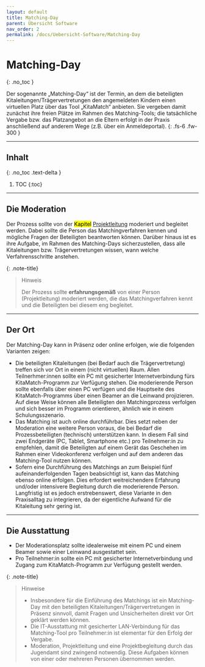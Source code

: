 ```yaml
---
layout: default
title: Matching-Day
parent: Übersicht Software
nav_order: 2
permalink: /docs/Uebersicht-Software/Matching-Day
---
```


# Matching-Day
{: .no_toc }

Der sogenannte „Matching-Day“ ist der Termin, an dem die beteiligten Kitaleitungen/Trägervertretungen den angemeldeten Kindern einen virtuellen Platz über das Tool „KitaMatch“ anbieten. Sie vergeben damit zunächst ihre freien Plätze im Rahmen des Matching-Tools; die tatsächliche Vergabe bzw. das Platzangebot an die Eltern erfolgt in der Praxis anschließend auf anderem Wege (z.B. über ein Anmeldeportal). 
{: .fs-6 .fw-300 }

---

## Inhalt
{: .no_toc .text-delta }

1. TOC
{:toc}

---

## Die Moderation
Der Prozess sollte von der <mark>Kapitel</mark> [Projektleitung](/docs/Andere-Themen/Projektmanagement#die-projektleitung-und-die-rolle-des-jugendamtes) moderiert und begleitet werden. Dabei sollte die Person das Matchingverfahren kennen und mögliche Fragen der Beteiligten beantworten können. Darüber hinaus ist es ihre Aufgabe, im Rahmen des Matching-Days sicherzustellen, dass alle Kitaleitungen bzw. Trägervertretungen wissen, wann welche Verfahrensschritte anstehen. 


{: .note-title}
> Hinweis
>
> Der Prozess sollte **erfahrungsgemäß** von einer Person (Projektleitung) moderiert werden, die das Matchingverfahren kennt und die Beteiligten bei diesem eng begleitet.

---

## Der Ort

Der Matching-Day kann in Präsenz oder online erfolgen, wie die folgenden Varianten zeigen: 

- Die beteiligten Kitaleitungen (bei Bedarf auch die Trägervertretung) treffen sich vor Ort in einem (nicht virtuellen) Raum. Allen Teilnerhmer:innen sollte ein PC mit gesicherter Internetverbindung fürs KitaMatch-Programm zur Verfügung stehen. Die moderierende Person sollte ebenfalls über einen PC verfügen und die Hauptseite des KitaMatch-Programms über einen Beamer an die Leinwand projizieren. Auf diese Weise können alle Beteiligten den Matchingprozess verfolgen und sich besser im Programm orientieren, ähnlich wie in einem Schulungsszenario.
- Das Matching ist auch online durchführbar. Dies setzt neben der Moderation eine weitere Person voraus, die bei Bedarf die Prozessbeteiligten (technisch) unterstützen kann. In diesem Fall sind zwei Endgeräte (PC, Tablet, Smartphone etc.) pro Teilnehmer:in zu empfehlen, damit die Beteiligten auf einem Gerät das Geschehen im Rahmen einer Videokonferenz verfolgen und auf dem anderen das Matching-Tool nutzen können. 
- Sofern eine Durchführung des Matchings an zum Beispiel fünf aufeinanderfolgenden Tagen beabsichtigt ist, kann das Matching ebenso online erfolgen. Dies erfordert weitreichendere Erfahrung und/oder intensivere Begleitung durch die moderierende Person. Langfristig ist es jedoch erstrebenswert, diese Variante in den Praxisalltag zu integrieren, da der eigentliche Aufwand für die Kitaleitung sehr gering ist.


---

## Die Ausstattung

- Der Moderationsplatz sollte idealerweise mit einem PC und einem Beamer sowie einer Leinwand ausgestattet sein. 
- Pro Teilnehmer:in sollte ein PC mit gesicherter Internetverbindung und Zugang zum KitaMatch-Programm zur Verfügung gestellt werden. 


{: .note-title}
> Hinweise
> 
> - Insbesondere für die Einführung des Matchings ist ein Matching-Day mit den beteiligten Kitaleitungen/Trägervertretungen in Präsenz sinnvoll, damit Fragen und Unsicherheiten direkt vor Ort geklärt werden können.
> - Die IT-Ausstattung mit gesicherter LAN-Verbindung für das Matching-Tool pro Teilnehmer:in ist elementar für den Erfolg der Vergabe.
> - Moderation, Projektleitung und eine Projektbegleitung durch das Jugendamt sind zwingend notwendig. Diese Aufgaben können von einer oder mehreren Personen übernommen werden. 

